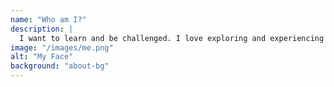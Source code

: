 ```yaml
---
name: "Who am I?"
description: |
  I want to learn and be challenged. I love exploring and experiencing new things that open my eyes to newer, greater ways of thinking. I’ve always been interested in how computers work, how websites are built and run. My father is a software developer, I was always amazed by the walls of incomprehensible code that made my eyes blur and I wanted to know more. I got into web development because it ties my love of design with my curiosity for the web.
image: "/images/me.png"
alt: "My Face"
background: "about-bg"
---
```

